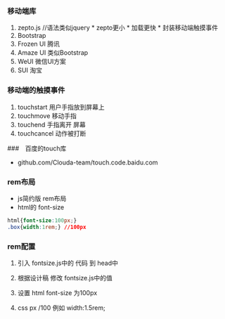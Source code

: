 ### 移动端库
  1. zepto.js //语法类似jquery
    * zepto更小
    * 加载更快
    * 封装移动端触摸事件
  2. Bootstrap
  3. Frozen UI  腾讯
  4. Amaze UI 类似Bootstrap
  5. WeUI 微信UI方案
  6. SUI 淘宝

### 移动端的触摸事件
  1. touchstart 用户手指放到屏幕上
  2. touchmove 移动手指
  3. touchend 手指离开 屏幕
  4. touchcancel 动作被打断

###　百度的touch库
  * github.com/Clouda-team/touch.code.baidu.com


### rem布局
  * js简约版 rem布局
  * html的 font-size
  ``` CSS
  html{font-size:100px;}
  .box{width:1rem;} //100px
  ```
### rem配置
  1. 引入 fontsize.js中的 代码 到 head中

  2. 根据设计稿 修改 fontsize.js中的值
  3. 设置 html font-size 为100px
  4. css px /100 例如 width:1.5rem;

